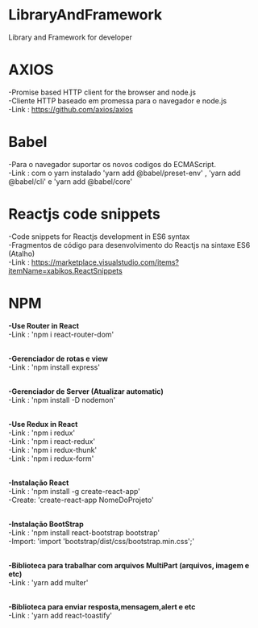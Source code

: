 # LibraryAndFramework
Library and Framework for developer

# AXIOS
-Promise based HTTP client for the browser and node.js <br/>
-Cliente HTTP baseado em promessa para o navegador e node.js<br/>
-Link : https://github.com/axios/axios<br/>

# Babel
-Para o navegador suportar os novos codigos do ECMAScript. <br/>
-Link : com o yarn instalado 'yarn add @babel/preset-env' , 'yarn add @babel/cli' e 'yarn add @babel/core'<br/>

# Reactjs code snippets
-Code snippets for Reactjs development in ES6 syntax <br/>
-Fragmentos de código para desenvolvimento do Reactjs na sintaxe ES6 (Atalho) <br/>
-Link : https://marketplace.visualstudio.com/items?itemName=xabikos.ReactSnippets<br/>

# NPM
<strong>-Use Router in React</strong> <br/>
-Link : 'npm i react-router-dom'<br/><br/>

<strong>-Gerenciador de rotas e view</strong> <br/>
-Link : 'npm install express'<br/><br/>

<strong>-Gerenciador de Server (Atualizar automatic)</strong> <br/>
-Link : 'npm install -D nodemon'<br/><br/>

<strong>-Use Redux in React</strong> <br/>
-Link : 'npm i redux'<br/>
-Link : 'npm i react-redux'<br/>
-Link : 'npm i redux-thunk'<br/>
-Link : 'npm i redux-form'<br/><br/>

<strong>-Instalação React</strong> <br/>
-Link : 'npm install -g create-react-app'<br/>
-Create: 'create-react-app NomeDoProjeto'<br/><br/>

<strong>-Instalação BootStrap</strong> <br/>
-Link : 'npm install react-bootstrap bootstrap'<br/>
-Import: 'import 'bootstrap/dist/css/bootstrap.min.css';'<br/><br/>

<strong>-Biblioteca para trabalhar com arquivos MultiPart (arquivos, imagem e etc)</strong> <br/>
-Link : 'yarn add multer'<br/><br/>

<strong>-Biblioteca para enviar resposta,mensagem,alert e etc</strong> <br/>
-Link : 'yarn add react-toastify'<br/><br/>










